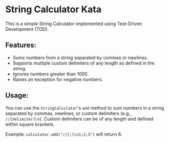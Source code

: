 # String Calculator Kata

This is a simple String Calculator implemented using Test-Driven Development (TDD).

## Features:
- Sums numbers from a string separated by commas or newlines.
- Supports multiple custom delimiters of any length as defined in the string.
- Ignores numbers greater than 1000.
- Raises an exception for negative numbers.

## Usage:
You can use the `StringCalculator`'s `add` method to sum numbers in a string separated by commas, newlines, or custom delimiters (e.g., `//[delimiter]\n`). Custom delimiters can be of any length and defined within square brackets. 

Example: `calculator.add("//[;]\n1;2;3")` will return 6.
